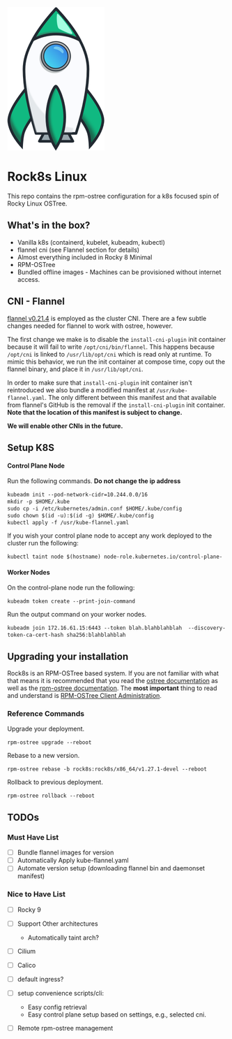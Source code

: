 ![Rock8s Linux](docs/images/Rock8s.png "Rock8s Linux")

# Rock8s Linux
This repo contains the rpm-ostree configuration for a k8s focused spin of Rocky Linux OSTree.

## What's in the box?
- Vanilla k8s (containerd, kubelet, kubeadm, kubectl)
- flannel cni (see Flannel section for details)
- Almost everything included in Rocky 8 Minimal
- RPM-OSTree
- Bundled offline images - Machines can be provisioned without internet access. 

## CNI - Flannel
[flannel v0.21.4](https://github.com/flannel-io/flannel/releases/tag/v0.21.4) is employed as the cluster CNI. There are a 
few subtle changes needed for flannel to work with ostree, however.

The first change we make is to disable the `install-cni-plugin` init container because it will fail to write `/opt/cni/bin/flannel`.
This happens because `/opt/cni` is linked to `/usr/lib/opt/cni` which is read only at runtime.  To mimic this behavior, 
we run the init container at compose time, copy out the flannel binary, and place it in `/usr/lib/opt/cni`.

In order to make sure that `install-cni-plugin` init container isn't reintroduced we also bundle a modified manifest at 
`/usr/kube-flannel.yaml`.  The only different between this manifest and that available from flannel's GitHub is the removal
if the `install-cni-plugin` init container.  **Note that the location of this manifest is subject to change.**

**We will enable other CNIs in the future.**


## Setup K8S
#### Control Plane Node
Run the following commands.  **Do not change the ip address**
```
kubeadm init --pod-network-cidr=10.244.0.0/16
mkdir -p $HOME/.kube
sudo cp -i /etc/kubernetes/admin.conf $HOME/.kube/config
sudo chown $(id -u):$(id -g) $HOME/.kube/config
kubectl apply -f /usr/kube-flannel.yaml
```

If you wish your control plane node to accept any work deployed to the cluster run the following:
```
kubectl taint node $(hostname) node-role.kubernetes.io/control-plane- 
```


#### Worker Nodes
On the control-plane node run the following:
```
kubeadm token create --print-join-command
```

Run the output command on your worker nodes.
```
kubeadm join 172.16.61.15:6443 --token blah.blahblahblah  --discovery-token-ca-cert-hash sha256:blahblahblah
```

## Upgrading your installation
Rock8s is an RPM-OSTree based system. If you are not familiar with what that means it is recommended that you read the 
[ostree documentation](https://ostreedev.github.io/ostree/) as well as the 
[rpm-ostree documentation](https://coreos.github.io/rpm-ostree/).  The **most important** thing to read and understand is 
[ RPM-OSTree Client Administration](https://coreos.github.io/rpm-ostree/administrator-handbook/).

### Reference Commands
Upgrade your deployment.
```
rpm-ostree upgrade --reboot
```

Rebase to a new version.
```
rpm-ostree rebase -b rock8s:rock8s/x86_64/v1.27.1-devel --reboot
```

Rollback to previous deployment.
```
rpm-ostree rollback --reboot
```


## TODOs
### Must Have List
- [ ] Bundle flannel images for version
- [ ] Automatically Apply kube-flannel.yaml
- [ ] Automate version setup (downloading flannel bin and daemonset manifest)

### Nice to Have List
- [ ] Rocky 9
- [ ] Support Other architectures
  - Automatically taint arch?
- [ ] Cilium
- [ ] Calico
- [ ] default ingress?
- [ ] setup convenience scripts/cli:
  - Easy config retrieval
  - Easy control plane setup based on settings, e.g., selected cni.
- [ ] Remote rpm-ostree management

